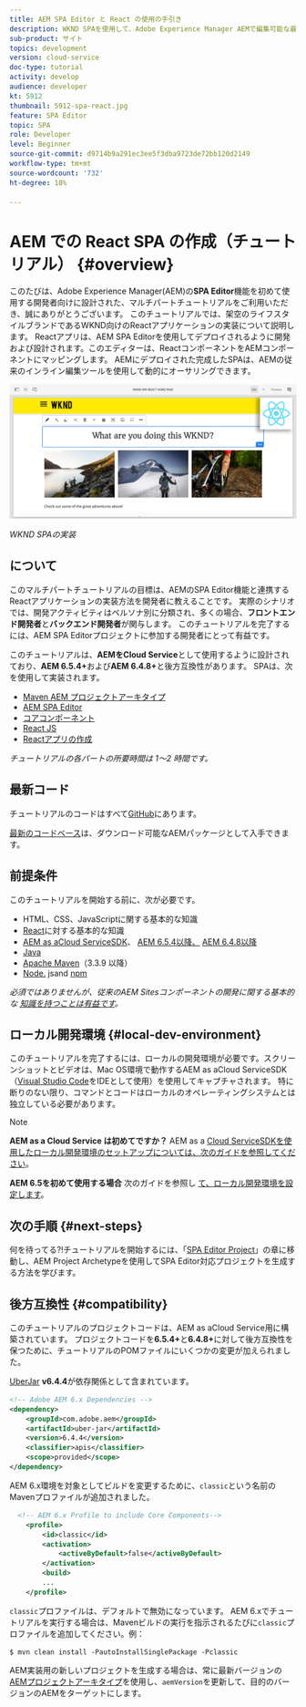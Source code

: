```yaml
---
title: AEM SPA Editor と React の使用の手引き
description: WKND SPAを使用して、Adobe Experience Manager AEMで編集可能な最初のReactシングルページアプリケーション(SPA)を作成します。 AEM SPA EditorでReact JSフレームワークを使用してSPAを作成する方法を説明します。 このマルチパートチュートリアルでは、架空のライフスタイルブランドであるWKND向けのReactアプリケーションの実装について説明します。 このチュートリアルでは、SPAのエンドツーエンドの作成とAEMとの統合について説明します。
sub-product: サイト
topics: development
version: cloud-service
doc-type: tutorial
activity: develop
audience: developer
kt: 5912
thumbnail: 5912-spa-react.jpg
feature: SPA Editor
topic: SPA
role: Developer
level: Beginner
source-git-commit: d9714b9a291ec3ee5f3dba9723de72bb120d2149
workflow-type: tm+mt
source-wordcount: '732'
ht-degree: 18%

---
```



# AEM での React SPA の作成（チュートリアル） {#overview}

このたびは、Adobe Experience Manager(AEM)の&#x200B;**SPA Editor**&#x200B;機能を初めて使用する開発者向けに設計された、マルチパートチュートリアルをご利用いただき、誠にありがとうございます。 このチュートリアルでは、架空のライフスタイルブランドであるWKND向けのReactアプリケーションの実装について説明します。 Reactアプリは、AEM SPA Editorを使用してデプロイされるように開発および設計されます。このエディターは、ReactコンポーネントをAEMコンポーネントにマッピングします。 AEMにデプロイされた完成したSPAは、AEMの従来のインライン編集ツールを使用して動的にオーサリングできます。

![最終的なSPAの実装](assets/wknd-spa-implementation.png)

*WKND SPAの実装*

##  について

このマルチパートチュートリアルの目標は、AEMのSPA Editor機能と連携するReactアプリケーションの実装方法を開発者に教えることです。 実際のシナリオでは、開発アクティビティはペルソナ別に分類され、多くの場合、**フロントエンド開発者**&#x200B;と&#x200B;**バックエンド開発者**&#x200B;が関与します。 このチュートリアルを完了するには、AEM SPA Editorプロジェクトに参加する開発者にとって有益です。

このチュートリアルは、**AEMをCloud Service**&#x200B;として使用するように設計されており、**AEM 6.5.4+**&#x200B;および&#x200B;**AEM 6.4.8+**&#x200B;と後方互換性があります。 SPAは、次を使用して実装されます。

* [Maven AEM プロジェクトアーキタイプ](https://docs.adobe.com/content/help/ja/experience-manager-core-components/using/developing/archetype/overview.html)
* [AEM SPA Editor](https://docs.adobe.com/content/help/en/experience-manager-65/developing/headless/spas/spa-walkthrough.html#content-editing-experience-with-spa)
* [コアコンポーネント](https://docs.adobe.com/content/help/ja/experience-manager-core-components/using/introduction.html)
* [React JS](https://reactjs.org/)
* [Reactアプリの作成](https://create-react-app.dev/)

*チュートリアルの各パートの所要時間は 1～2 時間です。*

## 最新コード

チュートリアルのコードはすべて[GitHub](https://github.com/adobe/aem-guides-wknd-spa)にあります。

[最新のコードベース](https://github.com/adobe/aem-guides-wknd-spa/releases)は、ダウンロード可能なAEMパッケージとして入手できます。

## 前提条件

このチュートリアルを開始する前に、次が必要です。

* HTML、CSS、JavaScriptに関する基本的な知識
* [React](https://reactjs.org/tutorial/tutorial.html)に対する基本的な知識
* [AEM as aCloud ServiceSDK](https://docs.adobe.com/content/help/en/experience-manager-learn/cloud-service/local-development-environment-set-up/aem-runtime.html#download-the-aem-as-a-cloud-service-sdk)、 [AEM 6.5.4以降、](https://helpx.adobe.com/experience-manager/aem-releases-updates.html#65)  [AEM 6.4.8以降](https://helpx.adobe.com/experience-manager/aem-releases-updates.html#64)
* [Java](https://downloads.experiencecloud.adobe.com/content/software-distribution/en/general.html)
* [Apache Maven](https://maven.apache.org/)（3.3.9 以降）
* [Node.](https://nodejs.org/ja/) jsand  [npm](https://www.npmjs.com/)

*必須ではありませんが、従来のAEM Sitesコンポーネントの開発に関する基本的な [知識を持つことは有益です](https://docs.adobe.com/content/help/ja-JP/experience-manager-learn/getting-started-wknd-tutorial-develop/overview.html)。*

## ローカル開発環境 {#local-dev-environment}

このチュートリアルを完了するには、ローカルの開発環境が必要です。スクリーンショットとビデオは、Mac OS環境で動作するAEM as aCloud ServiceSDK（[Visual Studio Code](https://code.visualstudio.com/)をIDEとして使用）を使用してキャプチャされます。 特に断りのない限り、コマンドとコードはローカルのオペレーティングシステムとは独立している必要があります。

>[!NOTE]
>
> **AEM as a Cloud Service は初めてですか？** AEM as a  [Cloud ServiceSDKを使用したローカル開発環境のセットアップについては、次のガイドを参照してください](https://docs.adobe.com/content/help/ja-JP/experience-manager-learn/cloud-service/local-development-environment-set-up/overview.html)。
>
> **AEM 6.5を初めて使用する場合** 次のガイドを参照し [て、ローカル開発環境を設定します](https://docs.adobe.com/content/help/ja-JP/experience-manager-learn/foundation/development/set-up-a-local-aem-development-environment.html)。

## 次の手順 {#next-steps}

何を待ってる?!チュートリアルを開始するには、「[SPA Editor Project](create-project.md)」の章に移動し、AEM Project Archetypeを使用してSPA Editor対応プロジェクトを生成する方法を学びます。

## 後方互換性 {#compatibility}

このチュートリアルのプロジェクトコードは、AEM as aCloud Service用に構築されています。 プロジェクトコードを&#x200B;**6.5.4+**&#x200B;と&#x200B;**6.4.8+**&#x200B;に対して後方互換性を保つために、チュートリアルのPOMファイルにいくつかの変更が加えられました。

[UberJar](https://docs.adobe.com/content/help/en/experience-manager-65/developing/devtools/ht-projects-maven.html#what-is-the-uberjar) **v6.4.4**&#x200B;が依存関係として含まれています。

```xml
<!-- Adobe AEM 6.x Dependencies -->
<dependency>
    <groupId>com.adobe.aem</groupId>
    <artifactId>uber-jar</artifactId>
    <version>6.4.4</version>
    <classifier>apis</classifier>
    <scope>provided</scope>
</dependency>
```

AEM 6.x環境を対象としてビルドを変更するために、`classic`という名前のMavenプロファイルが追加されました。

```xml
  <!-- AEM 6.x Profile to include Core Components-->
    <profile>
        <id>classic</id>
        <activation>
            <activeByDefault>false</activeByDefault>
        </activation>
        <build>
        ...
    </profile>
```

`classic`プロファイルは、デフォルトで無効になっています。 AEM 6.xでチュートリアルを実行する場合は、Mavenビルドの実行を指示されるたびに`classic`プロファイルを追加してください。例：

```shell
$ mvn clean install -PautoInstallSinglePackage -Pclassic
```

AEM実装用の新しいプロジェクトを生成する場合は、常に最新バージョンの[AEMプロジェクトアーキタイプ](https://github.com/adobe/aem-project-archetype)を使用し、`aemVersion`を更新して、目的のバージョンのAEMをターゲットにします。
